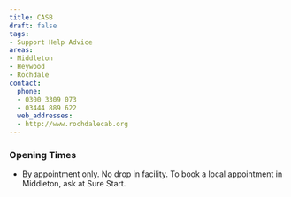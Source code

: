 ```yaml
---
title: CASB
draft: false
tags:
- Support Help Advice
areas:
- Middleton
- Heywood
- Rochdale
contact:
  phone:
  - 0300 3309 073
  - 03444 889 622
  web_addresses:
  - http://www.rochdalecab.org
---
```


### Opening Times
* By appointment only.  No drop in facility. To book a local appointment in Middleton, ask at Sure Start.

